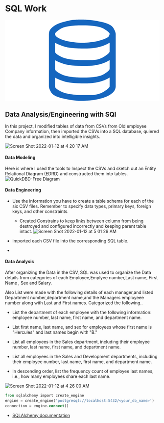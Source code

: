 # SQL Work

![sql.png](sql.png)

## Data Analysis/Engineering with SQl

In this project, I modified tables of data from CSVs from Old employee Company information, then imported the CSVs into a SQL database, quiered the data and organized into intelligible insights.

![Screen Shot 2022-01-12 at 4 20 17 AM](https://user-images.githubusercontent.com/33403205/149118166-e1ebbdc9-112c-4237-b40c-4706adaeb47b.png)




#### Data Modeling

Here is where I used the tools to  Inspect the CSVs and sketch out an Entity Relational Diagram (EDRD) and constructed them into tables.
![QuickDBD-Free Diagram](https://user-images.githubusercontent.com/33403205/147866016-62f28f19-00a4-4c4b-a900-bca2be3b83c0.png)
#### Data Engineering

* Use the information you have to create a table schema for each of the six CSV files. Remember to specify data types, primary keys, foreign keys, and other constraints.

  * Created Constrains to keep links between column from being destroyed and configured incorrectly and keeping parent table intact.
![Screen Shot 2022-01-12 at 5 01 29 AM](https://user-images.githubusercontent.com/33403205/149119234-4bf12ced-f9dd-44dd-adc0-898fe2558a41.png)

* Imported each CSV file into the corresponding SQL table. 
* 
#### Data Analysis

After organizing the Data in the CSV, SQL was used to organize the Data details from categories of each Employee,Emplyee number,Last name, First Name , Sex and Salary.



Also List were made with the following details of each manager,and listed Department number,department name,and the Managers employeee number along with Last and First names. Categorized the following..

* List the department of each employee with the following information: employee number, last name, first name, and department name.

* List first name, last name, and sex for employees whose first name is "Hercules" and last names begin with "B."

* List all employees in the Sales department, including their employee number, last name, first name, and department name.

* List all employees in the Sales and Development departments, including their employee number, last name, first name, and department name.

* In descending order, list the frequency count of employee last names, i.e., how many employees share each last name.

![Screen Shot 2022-01-12 at 4 26 00 AM](https://user-images.githubusercontent.com/33403205/149108132-2b76f7b3-a97d-445f-82eb-4303b9bc2711.png)



   ```sql
   from sqlalchemy import create_engine
   engine = create_engine('postgresql://localhost:5432/<your_db_name>')
   connection = engine.connect()
   ```

*  [SQLAlchemy documentation](https://docs.sqlalchemy.org/en/latest/core/engines.html#postgresql) 




